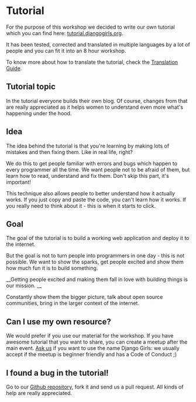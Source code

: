# Tutorial

For the purpose of this workshop we decided to write our own tutorial which you can find here: [tutorial.djangogirls.org](http://tutorial.djangogirls.org/).

It has been tested, corrected and translated in multiple languages by a lot of people and you can fit it into an 8 hour workshop.

To know more about how to translate the tutorial, check the [Translation Guide](http://translate.djangogirls.org/).

## Tutorial topic

In the tutorial everyone builds their own blog. Of course, changes from that are really appreciated as it helps women to understand even more what's happening under the hood.

## Idea

The idea behind the tutorial is that you're learning by making lots of mistakes and then fixing them. Like in real life, right?

We do this to get people familiar with errors and bugs which happen to every programmer all the time. We want people not to be afraid of them, but learn how to read, understand and fix them. Don't skip this part, it's important!

This technique also allows people to better understand how it actually works. If you just copy and paste the code, you can't learn how it works. If you really need to think about it - this is when it starts to click.

## Goal

The goal of the tutorial is to build a working web application and deploy it to the internet.

But the goal is not to turn people into programmers in one day - this is not possible. We want to show the sparks, get people excited and show them how much fun it is to build something.

__Getting people excited and making them fall in love with building things is our mission. __

Constantly show them the bigger picture, talk about open source communities, bring in the larger context of the internet.

## Can I use my own resource?

We would prefer if you use our material for the workshop. If you have awesome tutorial that you want to share, you can create a meetup after the main event. [Ask us](mailto:hello@djangogirls.org) if you want to use the name Django Girls: we usually accept if the meetup is beginner friendly and has a Code of Conduct ;)

## I found a bug in the tutorial!

Go to our [Github repository](http://github.com/DjangoGirls/tutorial), fork it and send us a pull request. All kinds of help are really appreciated.
